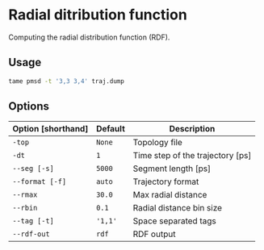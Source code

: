 # Radial ditribution function

Computing the radial distribution function (RDF).

## Usage

```bash
tame pmsd -t '3,3 3,4' traj.dump
```

## Options

| Option [shorthand] | Default | Description                      |
|--------------------|---------|----------------------------------|
| `-top`             | `None`  | Topology file                    |
| `-dt`              | `1`     | Time step of the trajectory [ps] |
| `--seg [-s]`       | `5000`  | Segment length [ps]              |
| `--format [-f]`    | `auto`  | Trajectory format                |
| `--rmax`           | `30.0`  | Max radial distance              |
| `--rbin`           | `0.1`   | Radial distance bin size         |
| `--tag [-t]`       | `'1,1'` | Space separated tags             |
| `--rdf-out`        | `rdf`   | RDF output                       |
